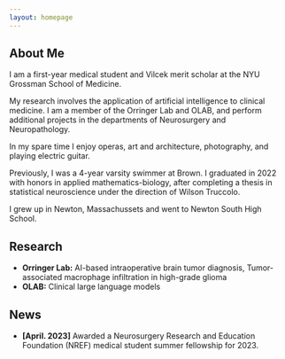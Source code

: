 ```yaml
---
layout: homepage
---
```


## About Me

I am a first-year medical student and Vilcek merit scholar at the NYU Grossman School of Medicine.

My research involves the application of artificial intelligence to clinical medicine.
I am a member of the Orringer Lab and OLAB, and perform additional projects in the departments of Neurosurgery and Neuropathology.

In my spare time I enjoy operas, art and architecture, photography, and playing electric guitar.

Previously, I was a 4-year varsity swimmer at Brown. 
I graduated in 2022 with honors in applied mathematics-biology, after completing a thesis in statistical neuroscience under the direction of Wilson Truccolo.

I grew up in Newton, Massachussets and went to Newton South High School.

## Research

- **Orringer Lab:** AI-based intraoperative brain tumor diagnosis, Tumor-associated macrophage infiltration in high-grade glioma
- **OLAB:** Clinical large language models

## News

- **[April. 2023]** Awarded a Neurosurgery Research and Education Foundation (NREF) medical student summer fellowship for 2023. 

<!-- {% include_relative _includes/publications.md %}

{% include_relative _includes/services.md %} -->

